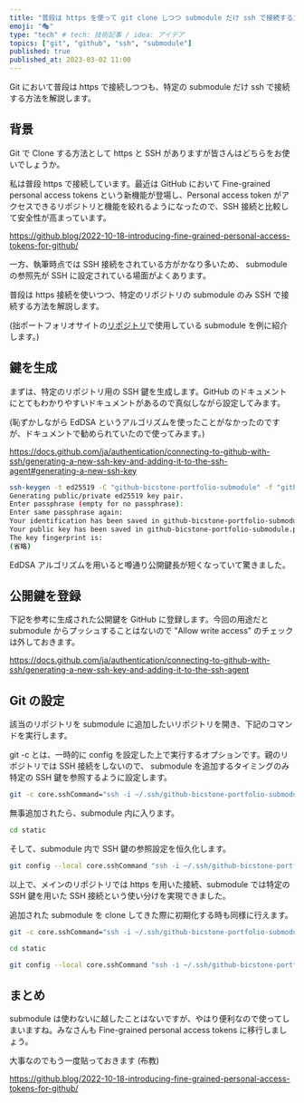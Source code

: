 ```yaml
---
title: "普段は https を使って git clone しつつ submodule だけ ssh で接続する方法"
emoji: "🎭"
type: "tech" # tech: 技術記事 / idea: アイデア
topics: ["git", "github", "ssh", "submodule"]
published: true
published_at: 2023-03-02 11:00
---
```


Git において普段は https で接続しつつも、特定の submodule だけ ssh で接続する方法を解説します。

## 背景

Git で Clone する方法として https と SSH がありますが皆さんはどちらをお使いでしょうか。

私は普段 https で接続しています。最近は GitHub において Fine-grained personal access tokens という新機能が登場し、Personal access token がアクセスできるリポジトリと機能を絞れるようになったので、SSH 接続と比較して安全性が高まっています。

https://github.blog/2022-10-18-introducing-fine-grained-personal-access-tokens-for-github/

一方、執筆時点では SSH 接続をされている方がかなり多いため、 submodule の参照先が SSH に設定されている場面がよくあります。

普段は https 接続を使いつつ、特定のリポジトリの submodule のみ SSH で接続する方法を解説します。

(拙ポートフォリオサイトの[リポジトリ](https://github.com/bicstone/portfolio)で使用している submodule を例に紹介します。)

## 鍵を生成

まずは、特定のリポジトリ用の SSH 鍵を生成します。GitHub のドキュメントにとてもわかりやすいドキュメントがあるので真似しながら設定してみます。

(恥ずかしながら EdDSA というアルゴリズムを使ったことがなかったのですが、ドキュメントで勧められていたので使ってみます。)

https://docs.github.com/ja/authentication/connecting-to-github-with-ssh/generating-a-new-ssh-key-and-adding-it-to-the-ssh-agent#generating-a-new-ssh-key

```bash
ssh-keygen -t ed25519 -C "github-bicstone-portfolio-submodule" -f "github-bicstone-portfolio-submodule"
Generating public/private ed25519 key pair.
Enter passphrase (empty for no passphrase):
Enter same passphrase again:
Your identification has been saved in github-bicstone-portfolio-submodule.
Your public key has been saved in github-bicstone-portfolio-submodule.pub.
The key fingerprint is:
(省略)
```

EdDSA アルゴリズムを用いると噂通り公開鍵長が短くなっていて驚きました。

## 公開鍵を登録

下記を参考に生成された公開鍵を GitHub に登録します。今回の用途だと submodule からプッシュすることはないので "Allow write access" のチェックは外しておきます。

https://docs.github.com/ja/authentication/connecting-to-github-with-ssh/generating-a-new-ssh-key-and-adding-it-to-the-ssh-agent

## Git の設定

該当のリポジトリを submodule に追加したいリポジトリを開き、下記のコマンドを実行します。

git -c とは、一時的に config を設定した上で実行するオプションです。親のリポジトリでは SSH 接続をしないので、 submodule を追加するタイミングのみ特定の SSH 鍵を参照するように設定します。

```bash
git -c core.sshCommand="ssh -i ~/.ssh/github-bicstone-portfolio-submodule" submodule add git@github.com:bicstone/portfolio-static.git static
```

無事追加されたら、submodule 内に入ります。

```bash
cd static
```

そして、submodule 内で SSH 鍵の参照設定を恒久化します。

```bash
git config --local core.sshCommand "ssh -i ~/.ssh/github-bicstone-portfolio-submodule"
```

以上で、メインのリポジトリでは https を用いた接続、submodule では特定の SSH 鍵を用いた SSH 接続という使い分けを実現できました。

追加された submodule を clone してきた際に初期化する時も同様に行えます。

```bash
git -c core.sshCommand="ssh -i ~/.ssh/github-bicstone-portfolio-submodule" submodule update --init --recursive
```

```bash
cd static
```

```bash
git config --local core.sshCommand "ssh -i ~/.ssh/github-bicstone-portfolio-submodule"
```

## まとめ

submodule は使わないに越したことはないですが、やはり便利なので使ってしまいますね。みなさんも Fine-grained personal access tokens に移行しましょう。

大事なのでもう一度貼っておきます (布教)

https://github.blog/2022-10-18-introducing-fine-grained-personal-access-tokens-for-github/
